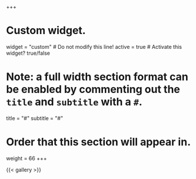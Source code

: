 +++
# Custom widget.
widget = "custom"  # Do not modify this line!
active = true  # Activate this widget? true/false

# Note: a full width section format can be enabled by commenting out the `title` and `subtitle` with a `#`.
title = "#"
subtitle = "#"

# Order that this section will appear in.
weight = 66
+++

{{< gallery >}}
